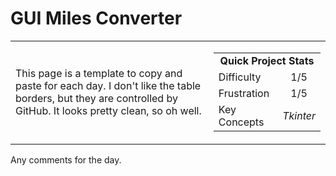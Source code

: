 # GUI Miles Converter

<table border='0'>
<tr>
  <td>
  This page is a template to copy and paste for each day. I don't like the table borders, but they are controlled by GitHub. It looks pretty clean, so oh well.
  </td>
  <td>
    <div>
      <table>
        <tr>
          <td align='center' colspan="2"><strong>Quick Project Stats</strong></td>
        </tr>
        <tr>
          <td>Difficulty</td>
          <td align='center'>1/5</td>
        </tr>
        <tr>
          <td>Frustration</td>
          <td align='center'>1/5</td>
        </tr>
        <tr>
          <td>Key Concepts</td>
          <td align='center'><em>Tkinter</em></td>
        </tr>
      </table>
    </div>
  </td>
</tr>
</table>


Any comments for the day.

